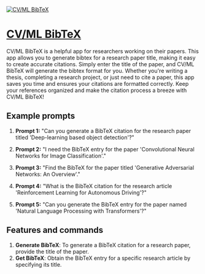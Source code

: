 [![CV/ML BibTeX](https://files.oaiusercontent.com/file-BMh5ZYMg24Etm3EY27GEo1Xx?se=2123-10-18T23%3A16%3A25Z&sp=r&sv=2021-08-06&sr=b&rscc=max-age%3D31536000%2C%20immutable&rscd=attachment%3B%20filename%3Ddb4e2e5a-70d9-495b-a030-576c646c318f.png&sig=V66cIYSmq%2B1CG5sP1u5sIxJy6jbqIorgZ%2B6sen0CJyU%3D)](https://chat.openai.com/g/g-eKofaSv6Q-cv-ml-bibtex)

# [CV/ML BibTeX](https://chat.openai.com/g/g-eKofaSv6Q-cv-ml-bibtex)

CV/ML BibTeX is a helpful app for researchers working on their papers. This app allows you to generate bibtex for a research paper title, making it easy to create accurate citations. Simply enter the title of the paper, and CV/ML BibTeX will generate the bibtex format for you. Whether you're writing a thesis, completing a research project, or just need to cite a paper, this app saves you time and ensures your citations are formatted correctly. Keep your references organized and make the citation process a breeze with CV/ML BibTeX!

## Example prompts

1. **Prompt 1:** "Can you generate a BibTeX citation for the research paper titled 'Deep-learning based object detection'?"

2. **Prompt 2:** "I need the BibTeX entry for the paper 'Convolutional Neural Networks for Image Classification'."

3. **Prompt 3:** "Find the BibTeX for the paper titled 'Generative Adversarial Networks: An Overview'."

4. **Prompt 4:** "What is the BibTeX citation for the research article 'Reinforcement Learning for Autonomous Driving'?"

5. **Prompt 5:** "Can you generate the BibTeX entry for the paper named 'Natural Language Processing with Transformers'?"

## Features and commands

1. **Generate BibTeX**: To generate a BibTeX citation for a research paper, provide the title of the paper.
2. **Get BibTeX**: Obtain the BibTeX entry for a specific research article by specifying its title.
